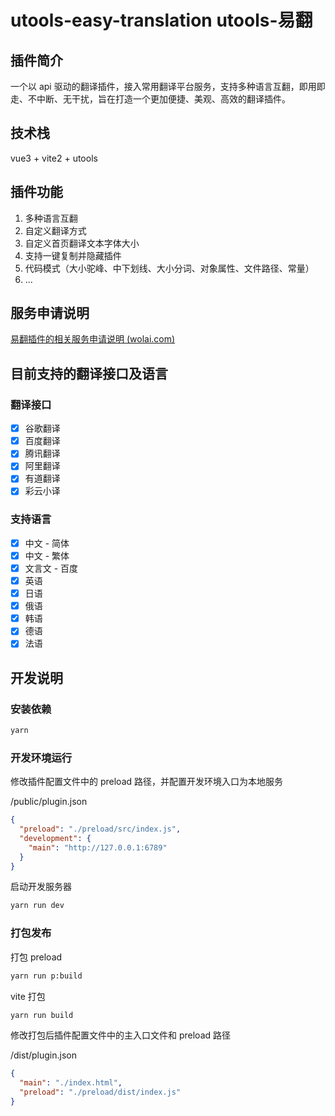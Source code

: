 # utools-easy-translation utools-易翻

## 插件简介

一个以 api 驱动的翻译插件，接入常用翻译平台服务，支持多种语言互翻，即用即走、不中断、无干扰，旨在打造一个更加便捷、美观、高效的翻译插件。

## 技术栈

vue3 + vite2 + utools


## 插件功能

1. 多种语言互翻
2. 自定义翻译方式
3. 自定义首页翻译文本字体大小
4. 支持一键复制并隐藏插件
5. 代码模式（大小驼峰、中下划线、大小分词、对象属性、文件路径、常量）
6. ...


## 服务申请说明

[易翻插件的相关服务申请说明 (wolai.com)](https://www.wolai.com/jtSV7oah6M7rErz2RMFzo)

## 目前支持的翻译接口及语言

### 翻译接口

- [x] 谷歌翻译
- [x] 百度翻译
- [x] 腾讯翻译
- [x] 阿里翻译
- [x] 有道翻译
- [x] 彩云小译

### 支持语言

- [x] 中文 - 简体
- [x] 中文 - 繁体
- [x] 文言文 - 百度
- [x] 英语
- [x] 日语
- [x] 俄语
- [x] 韩语
- [x] 德语
- [x] 法语

## 开发说明

### 安装依赖

```bash
yarn
```

### 开发环境运行

修改插件配置文件中的 preload 路径，并配置开发环境入口为本地服务

/public/plugin.json

```json
{
  "preload": "./preload/src/index.js",
  "development": {
    "main": "http://127.0.0.1:6789"
  }
}
```

启动开发服务器

```bash
yarn run dev
```

### 打包发布

打包 preload

```bash
yarn run p:build
```

vite 打包

```bash
yarn run build
```

修改打包后插件配置文件中的主入口文件和 preload 路径

/dist/plugin.json

```json
{
  "main": "./index.html",
  "preload": "./preload/dist/index.js"
}
```
